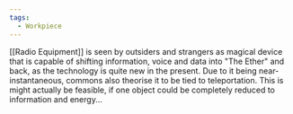 ```yaml
---
tags:
  - Workpiece
---
```

[[Radio Equipment]] is seen by outsiders and strangers as magical device that is capable of shifting information, voice and data into "The Ether" and back, as the technology is quite new in the present.
Due to it being near-instantaneous, commons also theorise it to be tied to teleportation. This is might actually be feasible, if one object could be completely reduced to information and energy...